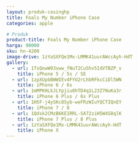 ```yaml
---
layout: produk-casinghp
title: Foals My Number iPhone Case
categories: apple

# Produk
product-title: Foals My Number iPhone Case
harga: 90000
sku: hn-4200
image-drive: 1zYaSXFQe1Mx-LMMK41uurAWccAyh-HdT
gallery:
  - url: 1TsQowW93xww_fNuT2CuShv5IdVTBZP_v
    title: iPhone 5 / 5s / SE
  - url: 1zpXUpbBWWIEv4FYU2rLhbRFkcCiDl5WN
    title: iPhone 6 / 6s
  - url: 1mMPKHLkJLYpjiu0hTD4q1L23Z7NuKa3r
    title: iPhone 6 Plus / 6s Plus
  - url: 1H5F-j4ySKc8Syb-weFRzWIuYQCTIQnEY
    title: iPhone 7 / 8
  - url: 1Qdsk2CMzB6KE1RRL-SA72ziH5W4S8qlK
    title: iPhone 7 Plus / 8 Plus
  - url: 1zYaSXFQe1Mx-LMMK41uurAWccAyh-HdT
    title: iPhone X
---
```

